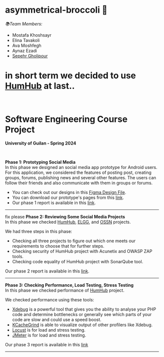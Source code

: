 # asymmetrical-broccoli 🥦

*📚Team Members:*
- Mostafa Khoshsayr
- Elina Tavakoli
- Ava Moshfegh
- Aynaz Ezadi
- [Sepehr Gholipour](https://github.com/sepehwr)


# in short term we decided to use [HumHub](https://github.com/humhub/humhub) at last..
<br>           


# Software Engineering Course Project
**University of Guilan - Spring 2024**
         
<br> 

**Phase 1: Prototyping Social Media**      
In this phase we designed an social media app prototype for Android users.       
For this application, we considered the features of posting post, creating groups, forums, publishing news and several other features. The  users can follow their friends and also communicate with them in groups or forums.    
- You can check out our designs in this [Figma Design File](https://www.figma.com/design/KWXt4XeBgLU9o7mq48Ez9x/Untitled?node-id=0-1&t=6su7HRzuoLbQ72qK-0).
- You can download our prototype's pages from this [link](https://github.com/mosi1910/Asymmetrical-Broccoli/blob/main/phase%201/Prototype.pdf).   
- Our phase 1 report is available in this [link](nuh).
            
<hr>

fix please
**Phase 2: Reviewing Some Social Media Projects**      
In this phase we checked [HumHub](https://github.com/humhub/humhub), [ELGG](https://github.com/Elgg/Elgg.git), and [OSSN](https://github.com/opensource-socialnetwork/opensource-socialnetwork.git) projects.     

We had three steps in this phase: 
- Checking all three projects to figure out which one meets our requirements to choose that for further steps. 
- Checking security of HumHub project with Acunetix and OWASP ZAP tools.
- Checking code equality of HumHub project with SonarQube tool.

Our phase 2 report is available in this [link](nuh).
      <hr>

**Phase 3: Checking Performance, Load Testing, Stress Testing**      
In this phase we checked performance of [HumHub](https://github.com/humhub/humhub) project.     

We checked performance using these tools: 
- [Xdebug](https://xdebug.org/) is a powerful tool that gives you the ability to analyse your PHP code and determine bottlenecks or generally see which parts of your code are slow and could use a speed boost.
- [KCacheGrind](https://kcachegrind.github.io/html/Home.html) is able to visualize output of other profilers like Xdebug.
- [Locust](https://locust.io/) is for load and stress testing.
- [JMeter](https://jmeter.apache.org/) is for load and stress testing.

Our phase 3 report is available in this [link](none)
<hr>     
<br>           
